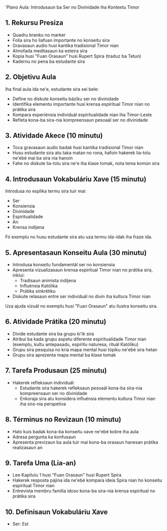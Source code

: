 'Plano Aula: Introdusaun ba Ser no Divinidade iha Kontextu Timor
## 1. Rekursu Presiza
- Quadru branku no marker
- Folia sira ho liafuan importante no konseitu sira
- Gravasaun audio husi kantika tradisional Timor nian
- Almofada meditasaun ka esteira sira
- Kopia husi "Fuan Orasaun" husi Rupert Spira (traduz ba Tetun)
- Kadernu no pena ba estudante sira

## 2. Objetivu Aula
Iha final aula ida ne'e, estudante sira sei bele:
- Define no diskute konseitu báziku ser no divinidade
- Identifika elementu importante husi krensa espiritual Timor nian no prátika sira
- Kompara esperiénsia individuál espiritualidade nian iha Timor-Leste
- Refleta kona-ba sira-nia kompreensaun pesoaál ser no divinidade

## 3. Atividade Akece (10 minutu)
- Toca gravasaun audio badak husi kantika tradisional Timor nian
- Husu estudante sira atu taka matan no rona, hafoin hakerek lia-tolu ne'ebé mai ba sira nia hanoin
- Fahe no diskute lia-tolu sira ne'e iha klase tomak, nota tema komún sira

## 4. Introdusaun Vokabuláriu Xave (15 minutu)
Introdusa no esplika termu sira tuir mai:
- Ser
- Konsiensia
- Divinidade
- Espiritualidade
- An
- Krensa indíjena

Fó exemplu no husu estudante sira atu uza termu ida-idak iha fraze ida.

## 5. Apresentasaun Konseitu Aula (30 minutu)
- Introdusa konseitu fundamentál ser no konsiensia
- Apresenta vizualizasaun krensa espiritual Timor nian no prátika sira, inklui:
  * Tradisaun animista indíjena
  * Influénsia Katólika
  * Prátika sinkrétiku
- Diskute relasaun entre ser individuál no divin iha kultura Timor nian

Uza ajuda vizuál no exemplu husi "Fuan Orasaun" atu ilustra konseitu sira.

## 6. Atividade Prátika (20 minutu)
- Divide estudante sira ba grupu ki'ik sira
- Atribui ba kada grupu aspetu diferente espiritualidade Timor nian (exemplu, kultu antepasadu, espíritu naturesa, rituál Katóliku)
- Grupu sira pesquisa no kria mapa mental husi tópiku ne'ebé sira hetan
- Grupu sira aprezenta mapa mental ba klase tomak

## 7. Tarefa Produsaun (25 minutu)
- Hakerek refleksaun individuál:
  * Estudante sira hakerek refleksaun pesoaál kona-ba sira-nia kompreensaun ser no divinidade
  * Enkoraja sira atu konsidera influénsia elementu kultura Timor nian iha sira-nia perspetiva

## 8. Términus no Revizaun (10 minutu)
- Halo kuis badak kona-ba konseitu xave ne'ebé kobre iha aula
- Adresa pergunta ka konfusaun
- Apresenta previzaun ba aula tuir mai kona-ba orasaun hanesan prátika realizasaun an

## 9. Tarefa Uma (Lia-an)
- Lee Kapítulu 1 husi "Fuan Orasaun" husi Rupert Spira
- Hakerek resposta pájina ida ne'ebé kompara ideia Spira nian ho konseitu espiritual Timor nian
- Entrevista membru família idoso kona-ba sira-nia krensa espiritual no prátika sira

## 10. Definisaun Vokabuláriu Xave
- Ser: Est